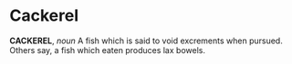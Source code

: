 # Cackerel

**CACKEREL**, _noun_ A fish which is said to void excrements when pursued. Others say, a fish which eaten produces lax bowels.